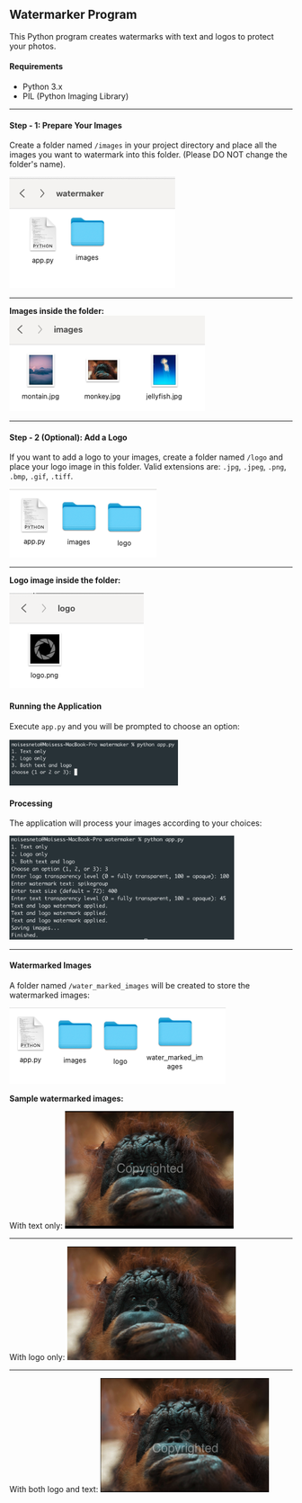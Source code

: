 ## Watermarker Program
This Python program creates watermarks with text and logos to protect your photos.

#### Requirements
- Python 3.x
- PIL (Python Imaging Library)
***
#### Step - 1: Prepare Your Images
Create a folder named `/images` in your project directory and place all the images you want to watermark into this folder. (Please DO NOT change the folder's name).

![Create /images folder](./screen-shots/image-folder.png)
***
**Images inside the folder:**
![Images in /images folder](./screen-shots/all-images-in-folder.png)
***
#### Step - 2 (Optional): Add a Logo
If you want to add a logo to your images, create a folder named `/logo` and place your logo image in this folder. Valid extensions are: `.jpg`, `.jpeg`, `.png`, `.bmp`, `.gif`, `.tiff`.

![Create /logo folder](./screen-shots/logo-folder.png)
***
**Logo image inside the folder:**

![Logo image](./screen-shots/logo-image.png)

#### Running the Application
Execute `app.py` and you will be prompted to choose an option:

<img src="./screen-shots/select-option.png" alt="Processing" width="300"/>

#### Processing
The application will process your images according to your choices:

<img src="./screen-shots/processing.png" alt="Processing" width="400"/>

***
#### Watermarked Images
A folder named `/water_marked_images` will be created to store the watermarked images:

![Watermarked images folder](./screen-shots/folder-created.png)

**Sample watermarked images:**


With text only:
<img src="./screen-shots/image-text.png" alt="Processing" width="300"/>
***

With logo only:
<img src="./screen-shots/image-only-logo.png" alt="Processing" width="300"/>
***
With both logo and text:
<img src="./screen-shots/image-logo-text.png" alt="Processing" width="300"/>
